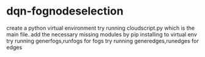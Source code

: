 # dqn-fognodeselection
create a python virtual environment
try running cloudscript.py which is the main file.
add the necessary missing modules by pip installing to virtual env
try running generfogs,runfogs for fogs
try running generedges,runedges for edges
